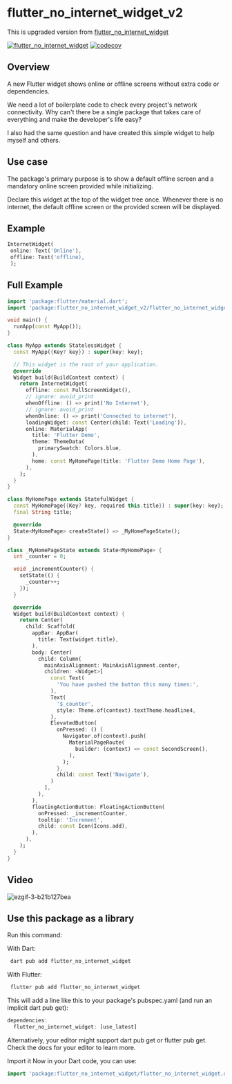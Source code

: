 # flutter_no_internet_widget_v2

This is upgraded version from [flutter_no_internet_widget](https://pub.dev/packages/flutter_no_internet_widget)

[![flutter_no_internet_widget](https://github.com/rizkyghofur/flutter_no_internet_widget/actions/workflows/flutter_no_internet_widget_actions.yml/badge.svg)](https://github.com/rizkyghofur/flutter_no_internet_widget/actions/workflows/flutter_no_internet_widget_actions.yml)
[![codecov](https://codecov.io/gh/rizkyghofur/flutter_no_internet_widget/branch/master/graph/badge.svg?token=qvQsCoKrIz)](https://codecov.io/gh/rizkyghofur/flutter_no_internet_widget)

## Overview

A new Flutter widget shows online or offline screens without extra code or dependencies.

We need a lot of boilerplate code to check every project's network connectivity. Why can't there be a single package that takes care of everything and make the developer's life easy?

I also had the same question and have created this simple widget to help myself and others.

## Use case

The package's primary purpose is to show a default offline screen and a mandatory online screen provided while initializing.

Declare this widget at the top of the widget tree once. Whenever there is no internet, the default offline screen or the provided screen will be displayed.

## Example

```dart
InternetWidget(
 online: Text('Online'),
 offline: Text('offline),
 );
```

## Full Example

```dart
import 'package:flutter/material.dart';
import 'package:flutter_no_internet_widget_v2/flutter_no_internet_widget.dart';

void main() {
  runApp(const MyApp());
}

class MyApp extends StatelessWidget {
  const MyApp({Key? key}) : super(key: key);

  // This widget is the root of your application.
  @override
  Widget build(BuildContext context) {
    return InternetWidget(
      offline: const FullScreenWidget(),
      // ignore: avoid_print
      whenOffline: () => print('No Internet'),
      // ignore: avoid_print
      whenOnline: () => print('Connected to internet'),
      loadingWidget: const Center(child: Text('Loading')),
      online: MaterialApp(
        title: 'Flutter Demo',
        theme: ThemeData(
          primarySwatch: Colors.blue,
        ),
        home: const MyHomePage(title: 'Flutter Demo Home Page'),
      ),
    );
  }
}

class MyHomePage extends StatefulWidget {
  const MyHomePage({Key? key, required this.title}) : super(key: key);
  final String title;

  @override
  State<MyHomePage> createState() => _MyHomePageState();
}

class _MyHomePageState extends State<MyHomePage> {
  int _counter = 0;

  void _incrementCounter() {
    setState(() {
      _counter++;
    });
  }

  @override
  Widget build(BuildContext context) {
    return Center(
      child: Scaffold(
        appBar: AppBar(
          title: Text(widget.title),
        ),
        body: Center(
          child: Column(
            mainAxisAlignment: MainAxisAlignment.center,
            children: <Widget>[
              const Text(
                'You have pushed the button this many times:',
              ),
              Text(
                '$_counter',
                style: Theme.of(context).textTheme.headline4,
              ),
              ElevatedButton(
                onPressed: () {
                  Navigator.of(context).push(
                    MaterialPageRoute(
                      builder: (context) => const SecondScreen(),
                    ),
                  );
                },
                child: const Text('Navigate'),
              )
            ],
          ),
        ),
        floatingActionButton: FloatingActionButton(
          onPressed: _incrementCounter,
          tooltip: 'Increment',
          child: const Icon(Icons.add),
        ),
      ),
    );
  }
}
```

## Video

![ezgif-3-b21b127bea](https://user-images.githubusercontent.com/14884575/169793453-4662e2b1-2be9-4f79-aaed-e2f489c1564d.gif)

## Use this package as a library

Run this command:

With Dart:

```dart
 dart pub add flutter_no_internet_widget
```

With Flutter:

```dart
 flutter pub add flutter_no_internet_widget
```

This will add a line like this to your package's pubspec.yaml (and run an implicit dart pub get):

```dart
dependencies:
  flutter_no_internet_widget: [use_latest]
```

Alternatively, your editor might support dart pub get or flutter pub get. Check the docs for your editor to learn more.

Import it
Now in your Dart code, you can use:

```dart
import 'package:flutter_no_internet_widget/flutter_no_internet_widget.dart';
```
